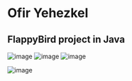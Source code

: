 # Ofir Yehezkel
## FlappyBird project in Java
![image](https://user-images.githubusercontent.com/102524635/213062377-e3780b46-b4de-4345-ad53-fa0f950e3408.png)  ![image](https://user-images.githubusercontent.com/102524635/213062576-4be067be-c125-43c2-8e1d-c9e313b316c8.png)  ![image](https://user-images.githubusercontent.com/102524635/213062641-2b7108b9-0596-4a8f-8194-1573907e8865.png)

![image](https://user-images.githubusercontent.com/102524635/213063876-a73113bb-b60e-4c68-8bea-5a49821d0917.png)
